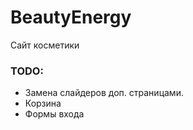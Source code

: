 # BeautyEnergy
Сайт косметики

### TODO:
* Замена слайдеров доп. страницами.
* Корзина
* Формы входа
